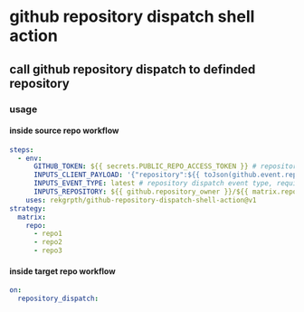 # github repository dispatch shell action

## call github repository dispatch to definded repository

### usage

#### inside source repo workflow

```yml
steps:
  - env:
      GITHUB_TOKEN: ${{ secrets.PUBLIC_REPO_ACCESS_TOKEN }} # repository dispatch public repo access token, required
      INPUTS_CLIENT_PAYLOAD: '{"repository":${{ toJson(github.event.repository.name) }}}' # repository dispatch client payload, required
      INPUTS_EVENT_TYPE: latest # repository dispatch event type, required
      INPUTS_REPOSITORY: ${{ github.repository_owner }}/${{ matrix.repo }} # repository dispatch repository, default: current workflow repository
    uses: rekgrpth/github-repository-dispatch-shell-action@v1
strategy:
  matrix:
    repo:
      - repo1
      - repo2
      - repo3
```

#### inside target repo workflow

```yml
on:
  repository_dispatch:
```
